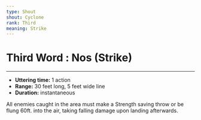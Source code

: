 ```yaml
---
type: Shout
shout: Cyclone
rank: Third
meaning: Strike
---
```

# Third Word : Nos (Strike)
---
- **Uttering time:** 1 action
- **Range:** 30 feet long, 5 feet wide line
- **Duration:** instantaneous

All enemies caught in the area must make a Strength saving throw or be flung 60ft. into the air, taking falling damage upon landing afterwards.